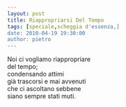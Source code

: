 ```yaml
---
layout: post
title: Riappropriarsi Del Tempo
tags: [speciale,scheggia d'essenza,]
date: 2010-04-19 19:30:00
author: pietro
---
```

Noi ci vogliamo riappropriare<br/>del tempo;<br/>condensando attimi<br/>già trascorsi e mai avvenuti<br/>che ci ascoltano sebbene<br/>siano sempre stati muti.
